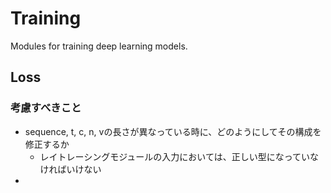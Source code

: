 # Training

Modules for training deep learning models.

## Loss

### 考慮すべきこと

- sequence, t, c, n, vの長さが異なっている時に、どのようにしてその構成を修正するか
  - レイトレーシングモジュールの入力においては、正しい型になっていなければいけない
- 
